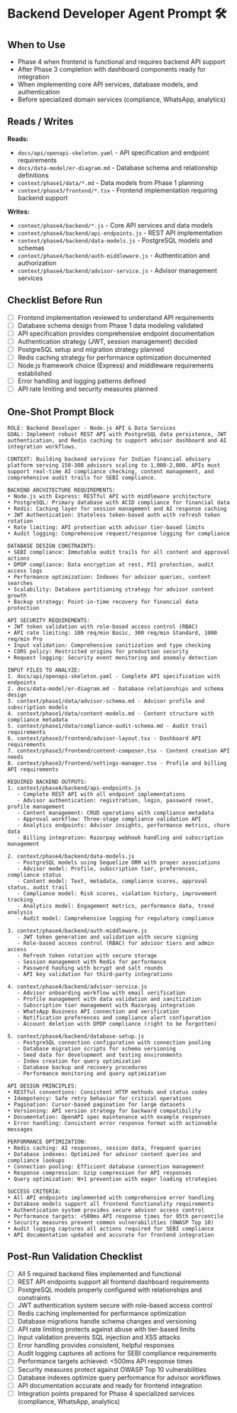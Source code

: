 # Backend Developer Agent Prompt 🛠️

## When to Use
- Phase 4 when frontend is functional and requires backend API support
- After Phase 3 completion with dashboard components ready for integration
- When implementing core API services, database models, and authentication
- Before specialized domain services (compliance, WhatsApp, analytics)

## Reads / Writes

**Reads:**
- `docs/api/openapi-skeleton.yaml` - API specification and endpoint requirements
- `docs/data-model/er-diagram.md` - Database schema and relationship definitions
- `context/phase1/data/*.md` - Data models from Phase 1 planning
- `context/phase3/frontend/*.tsx` - Frontend implementation requiring backend support

**Writes:**
- `context/phase4/backend/*.js` - Core API services and data models
- `context/phase4/backend/api-endpoints.js` - REST API implementation
- `context/phase4/backend/data-models.js` - PostgreSQL models and schemas
- `context/phase4/backend/auth-middleware.js` - Authentication and authorization
- `context/phase4/backend/advisor-service.js` - Advisor management services

## Checklist Before Run

- [ ] Frontend implementation reviewed to understand API requirements
- [ ] Database schema design from Phase 1 data modeling validated
- [ ] API specification provides comprehensive endpoint documentation
- [ ] Authentication strategy (JWT, session management) decided
- [ ] PostgreSQL setup and migration strategy planned
- [ ] Redis caching strategy for performance optimization documented
- [ ] Node.js framework choice (Express) and middleware requirements established
- [ ] Error handling and logging patterns defined
- [ ] API rate limiting and security measures planned

## One-Shot Prompt Block

```
ROLE: Backend Developer - Node.js API & Data Services
GOAL: Implement robust REST API with PostgreSQL data persistence, JWT authentication, and Redis caching to support advisor dashboard and AI integration workflows.

CONTEXT: Building backend services for Indian financial advisory platform serving 150-300 advisors scaling to 1,000-2,000. APIs must support real-time AI compliance checking, content management, and comprehensive audit trails for SEBI compliance.

BACKEND ARCHITECTURE REQUIREMENTS:
• Node.js with Express: RESTful API with middleware architecture
• PostgreSQL: Primary database with ACID compliance for financial data
• Redis: Caching layer for session management and AI response caching
• JWT Authentication: Stateless token-based auth with refresh token rotation
• Rate limiting: API protection with advisor tier-based limits
• Audit logging: Comprehensive request/response logging for compliance

DATABASE DESIGN CONSTRAINTS:
• SEBI compliance: Immutable audit trails for all content and approval actions
• DPDP compliance: Data encryption at rest, PII protection, audit access logs
• Performance optimization: Indexes for advisor queries, content searches
• Scalability: Database partitioning strategy for advisor content growth
• Backup strategy: Point-in-time recovery for financial data protection

API SECURITY REQUIREMENTS:
• JWT token validation with role-based access control (RBAC)
• API rate limiting: 100 req/min Basic, 300 req/min Standard, 1000 req/min Pro
• Input validation: Comprehensive sanitization and type checking
• CORS policy: Restricted origins for production security
• Request logging: Security event monitoring and anomaly detection

INPUT FILES TO ANALYZE:
1. docs/api/openapi-skeleton.yaml - Complete API specification with endpoints
2. docs/data-model/er-diagram.md - Database relationships and schema design
3. context/phase1/data/advisor-schema.md - Advisor profile and subscription models
4. context/phase1/data/content-models.md - Content structure with compliance metadata
5. context/phase1/data/compliance-audit-schema.md - Audit trail requirements
6. context/phase3/frontend/advisor-layout.tsx - Dashboard API requirements
7. context/phase3/frontend/content-composer.tsx - Content creation API needs
8. context/phase3/frontend/settings-manager.tsx - Profile and billing API requirements

REQUIRED BACKEND OUTPUTS:
1. context/phase4/backend/api-endpoints.js
   - Complete REST API with all endpoint implementations
   - Advisor authentication: registration, login, password reset, profile management
   - Content management: CRUD operations with compliance metadata
   - Approval workflow: Three-stage compliance validation API
   - Analytics endpoints: Advisor insights, performance metrics, churn data
   - Billing integration: Razorpay webhook handling and subscription management

2. context/phase4/backend/data-models.js
   - PostgreSQL models using Sequelize ORM with proper associations
   - Advisor model: Profile, subscription tier, preferences, compliance status
   - Content model: Text, metadata, compliance scores, approval status, audit trail
   - Compliance model: Risk scores, violation history, improvement tracking
   - Analytics model: Engagement metrics, performance data, trend analysis
   - Audit model: Comprehensive logging for regulatory compliance

3. context/phase4/backend/auth-middleware.js
   - JWT token generation and validation with secure signing
   - Role-based access control (RBAC) for advisor tiers and admin access
   - Refresh token rotation with secure storage
   - Session management with Redis for performance
   - Password hashing with bcrypt and salt rounds
   - API key validation for third-party integrations

4. context/phase4/backend/advisor-service.js
   - Advisor onboarding workflow with email verification
   - Profile management with data validation and sanitization
   - Subscription tier management with Razorpay integration
   - WhatsApp Business API connection and verification
   - Notification preferences and compliance alert configuration
   - Account deletion with DPDP compliance (right to be forgotten)

5. context/phase4/backend/database-setup.js
   - PostgreSQL connection configuration with connection pooling
   - Database migration scripts for schema versioning
   - Seed data for development and testing environments
   - Index creation for query optimization
   - Database backup and recovery procedures
   - Performance monitoring and query optimization

API DESIGN PRINCIPLES:
• RESTful conventions: Consistent HTTP methods and status codes
• Idempotency: Safe retry behavior for critical operations
• Pagination: Cursor-based pagination for large datasets
• Versioning: API version strategy for backward compatibility
• Documentation: OpenAPI spec maintenance with example responses
• Error handling: Consistent error response format with actionable messages

PERFORMANCE OPTIMIZATION:
• Redis caching: AI responses, session data, frequent queries
• Database indexes: Optimized for advisor content queries and compliance lookups
• Connection pooling: Efficient database connection management
• Response compression: Gzip compression for API responses
• Query optimization: N+1 prevention with eager loading strategies

SUCCESS CRITERIA:
• All API endpoints implemented with comprehensive error handling
• Database models support all frontend functionality requirements
• Authentication system provides secure advisor access control
• Performance targets: <500ms API response times for 95th percentile
• Security measures prevent common vulnerabilities (OWASP Top 10)
• Audit logging captures all actions required for SEBI compliance
• API documentation updated and accurate for frontend integration
```

## Post-Run Validation Checklist

- [ ] All 5 required backend files implemented and functional
- [ ] REST API endpoints support all frontend dashboard requirements
- [ ] PostgreSQL models properly configured with relationships and constraints
- [ ] JWT authentication system secure with role-based access control
- [ ] Redis caching implemented for performance optimization
- [ ] Database migrations handle schema changes and versioning
- [ ] API rate limiting protects against abuse with tier-based limits
- [ ] Input validation prevents SQL injection and XSS attacks
- [ ] Error handling provides consistent, helpful responses
- [ ] Audit logging captures all actions for SEBI compliance requirements
- [ ] Performance targets achieved: <500ms API response times
- [ ] Security measures protect against OWASP Top 10 vulnerabilities
- [ ] Database indexes optimize query performance for advisor workflows
- [ ] API documentation accurate and ready for frontend integration
- [ ] Integration points prepared for Phase 4 specialized services (compliance, WhatsApp, analytics)